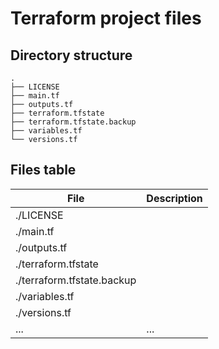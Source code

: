 # Terraform project files

## Directory structure
```
.
├── LICENSE
├── main.tf
├── outputs.tf
├── terraform.tfstate
├── terraform.tfstate.backup
├── variables.tf
└── versions.tf
```

## Files table

| File | Description |
| --- | --- |
| ./LICENSE | | 
| ./main.tf | | 
| ./outputs.tf | | 
| ./terraform.tfstate | | 
| ./terraform.tfstate.backup | | 
| ./variables.tf | | 
| ./versions.tf | | 
| ... | ... |

